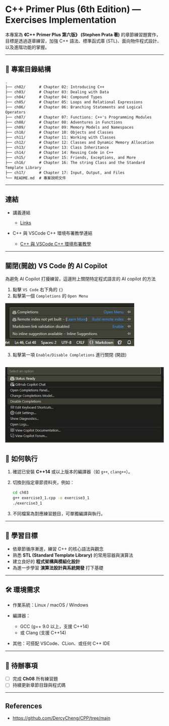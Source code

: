 # C++ Primer Plus (6th Edition) — Exercises Implementation

本專案為 **《C++ Primer Plus 第六版》 (Stephen Prata 著)** 的章節練習題實作，
目標是透過逐章練習，加強 C++ 語法、標準函式庫 (STL)、面向物件程式設計、以及進階功能的掌握。

---

## 📂 專案目錄結構

```
.
├── ch02/      # Chapter 02: Introducing C++
├── ch03/      # Chapter 03: Dealing with Data
├── ch04/      # Chapter 04: Compound Types
├── ch05/      # Chapter 05: Loops and Relational Expressions
├── ch06/      # Chapter 06: Branching Statements and Logical Operators
├── ch07/      # Chapter 07: Functions: C++'s Programming Modules
├── ch08/      # Chapter 08: Adventures in Functions
├── ch09/      # Chapter 09: Memory Models and Namespaces
├── ch10/      # Chapter 10: Objects and Classes
├── ch11/      # Chapter 11: Working with Classes
├── ch12/      # Chapter 12: Classes and Dynamic Memory Allocation
├── ch13/      # Chapter 13: Class Inheritance
├── ch14/      # Chapter 14: Reusing Code in C++
├── ch15/      # Chapter 15: Friends, Exceptions, and More
├── ch16/      # Chapter 16: The string Class and the Standard Template Library
├── ch17/      # Chapter 17: Input, Output, and Files
└── README.md  # 專案說明文件
```

---

## 連結

- 講義連結
  - [Links](https://drive.google.com/file/d/1s0lin3w3Crn6KOoJZiqjQLjAITAxalUz/view?usp=drive_link)

- C++ 與 VSCode C++ 環境布署教學連結
  - [C++ 與 VSCode C++ 環境布署教學](https://github.com/kent1201/VSCode-)

---

## 關閉(開啟) VS Code 的 AI Copilot
為避免 AI Copilot 打擾練習，這邊附上關閉特定程式語言的 AI copilot 的方法

1. 點擊 `VS Code` 右下角的 `{}`
2. 點擊第一個 `Completions` 的 `Open Menu`

![disable copilot 01](./sources/disable_ai_copilot_01.jpg)

3. 點擊第一項 `Enable/Disable Completions` 進行關閉 (開啟)

![disable copilot 02](./sources/disable_ai_copilot_02.jpg)
---

## 🚀 如何執行

1. 確認已安裝 **C++14** 或以上版本的編譯器（如 `g++`, `clang++`）。
2. 切換到指定章節資料夾，例如：

   ```bash
   cd ch03
   g++ exercise3_1.cpp -o exercise3_1
   ./exercise3_1
   ```
3. 不同檔案為對應練習題目，可單獨編譯與執行。

---

## 📖 學習目標

* 依章節循序漸進，練習 C++ 的核心語法與觀念
* 熟悉 **STL (Standard Template Library)** 的常用容器與演算法
* 建立良好的 **程式架構與模組化設計**
* 為進一步學習 **演算法設計與系統開發** 打下基礎

---

## 🛠️ 環境需求

* 作業系統：Linux / macOS / Windows
* 編譯器：

  * GCC (g++ 9.0 以上，支援 C++14)
  * 或 Clang (支援 C++14)
* 其他：可搭配 VSCode、CLion、或任何 C++ IDE

---

## 📌 待辦事項

* [ ] 完成 **Ch08** 所有練習題
* [ ] 持續更新章節目錄與程式碼

---

## References

- https://github.com/DercyCheng/CPP/tree/main
